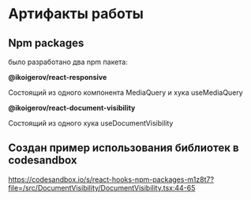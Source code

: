 # Артифакты работы

## Npm packages

было разработано два npm пакета:

**@ikoigerov/react-responsive**

Состоящий из одного компонента MediaQuery и хука useMediaQuery

**@ikoigerov/react-document-visibility**

Состоящий из одного хука useDocumentVisibility

## Создан пример использования библиотек в codesandbox

https://codesandbox.io/s/react-hooks-npm-packages-m1z8t7?file=/src/DocumentVisibility/DocumentVisibility.tsx:44-65
